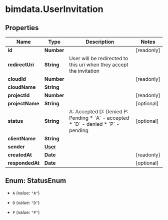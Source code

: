# bimdata.UserInvitation

## Properties

Name | Type | Description | Notes
------------ | ------------- | ------------- | -------------
**id** | **Number** |  | [readonly] 
**redirectUri** | **String** | User will be redirected to this uri when they accept the invitation | 
**cloudId** | **Number** |  | [readonly] 
**cloudName** | **String** |  | 
**projectId** | **Number** |  | [readonly] 
**projectName** | **String** |  | [optional] 
**status** | **String** |          A: Accepted         D: Denied         P: Pending           * &#x60;A&#x60; - accepted * &#x60;D&#x60; - denied * &#x60;P&#x60; - pending | [optional] 
**clientName** | **String** |  | 
**sender** | [**User**](User.md) |  | 
**createdAt** | **Date** |  | [readonly] 
**respondedAt** | **Date** |  | [optional] 



## Enum: StatusEnum


* `A` (value: `"A"`)

* `D` (value: `"D"`)

* `P` (value: `"P"`)




